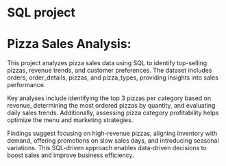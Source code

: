 # SQL project

# Pizza Sales Analysis:

This project analyzes pizza sales data using SQL to identify top-selling pizzas, revenue trends, and customer preferences. The dataset includes orders, order_details, pizzas, and pizza_types, providing insights into sales performance.

Key analyses include identifying the top 3 pizzas per category based on revenue, determining the most ordered pizzas by quantity, and evaluating daily sales trends. Additionally, assessing pizza category profitability helps optimize the menu and marketing strategies.

Findings suggest focusing on high-revenue pizzas, aligning inventory with demand, offering promotions on slow sales days, and introducing seasonal variations. This SQL-driven approach enables data-driven decisions to boost sales and improve business efficiency.
